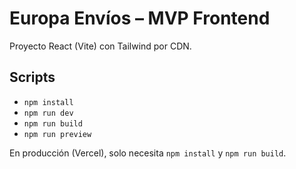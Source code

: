 # Europa Envíos – MVP Frontend

Proyecto React (Vite) con Tailwind por CDN.

## Scripts
- `npm install`
- `npm run dev`
- `npm run build`
- `npm run preview`

En producción (Vercel), solo necesita `npm install` y `npm run build`.
